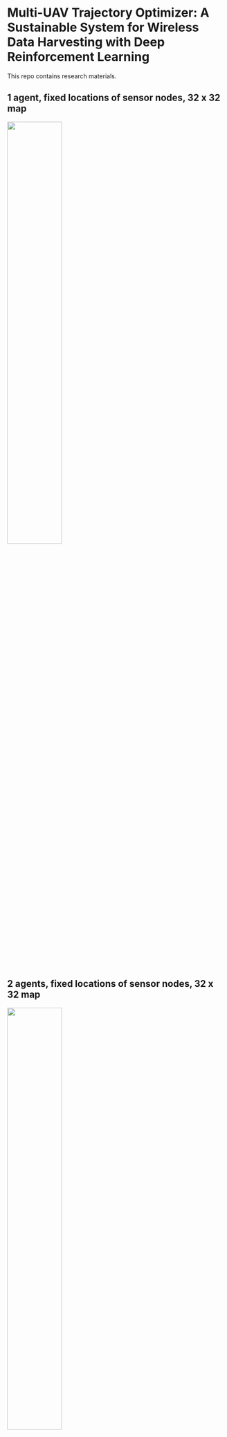 # Multi-UAV Trajectory Optimizer: A Sustainable System for Wireless Data Harvesting with Deep Reinforcement Learning
This repo contains research materials.

## 1 agent, fixed locations of sensor nodes, 32 x 32 map
<img width="50%" src="https://user-images.githubusercontent.com/71582651/198019157-0ddd0d4b-7ec6-407d-b23f-36ec3f8b5ee6.gif"/>

## 2 agents, fixed locations of sensor nodes, 32 x 32 map
<img width="50%" src="https://user-images.githubusercontent.com/71582651/198027293-5fc33521-85ea-4ac0-8105-09f18bd8984a.gif)"/>

## 3 agents, fixed locations of sensor nodes, 32 x 32 map

## 3 agents, random locations of sensor nodes, 100 x 100 map

## 3 agents, random locations of sensor nodes, 100 x 100 map, different start and charging zone

